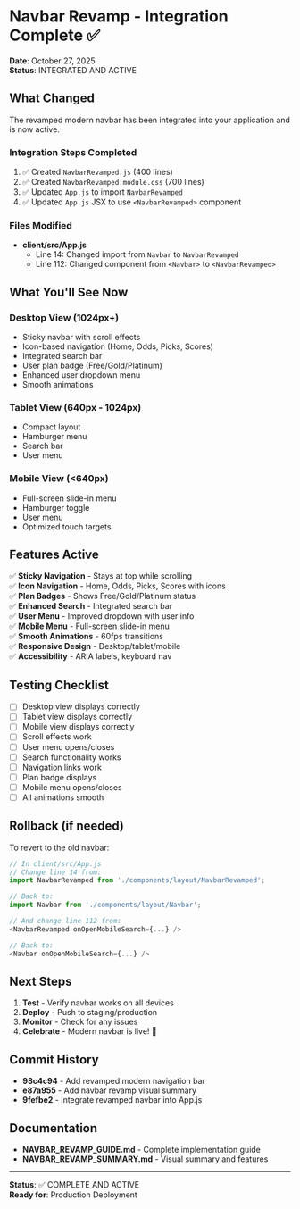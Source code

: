# Navbar Revamp - Integration Complete ✅

**Date**: October 27, 2025  
**Status**: INTEGRATED AND ACTIVE

## What Changed

The revamped modern navbar has been integrated into your application and is now active.

### Integration Steps Completed

1. ✅ Created `NavbarRevamped.js` (400 lines)
2. ✅ Created `NavbarRevamped.module.css` (700 lines)
3. ✅ Updated `App.js` to import `NavbarRevamped`
4. ✅ Updated `App.js` JSX to use `<NavbarRevamped>` component

### Files Modified

- **client/src/App.js**
  - Line 14: Changed import from `Navbar` to `NavbarRevamped`
  - Line 112: Changed component from `<Navbar>` to `<NavbarRevamped>`

## What You'll See Now

### Desktop View (1024px+)
- Sticky navbar with scroll effects
- Icon-based navigation (Home, Odds, Picks, Scores)
- Integrated search bar
- User plan badge (Free/Gold/Platinum)
- Enhanced user dropdown menu
- Smooth animations

### Tablet View (640px - 1024px)
- Compact layout
- Hamburger menu
- Search bar
- User menu

### Mobile View (<640px)
- Full-screen slide-in menu
- Hamburger toggle
- User menu
- Optimized touch targets

## Features Active

✅ **Sticky Navigation** - Stays at top while scrolling  
✅ **Icon Navigation** - Home, Odds, Picks, Scores with icons  
✅ **Plan Badges** - Shows Free/Gold/Platinum status  
✅ **Enhanced Search** - Integrated search bar  
✅ **User Menu** - Improved dropdown with user info  
✅ **Mobile Menu** - Full-screen slide-in menu  
✅ **Smooth Animations** - 60fps transitions  
✅ **Responsive Design** - Desktop/tablet/mobile  
✅ **Accessibility** - ARIA labels, keyboard nav  

## Testing Checklist

- [ ] Desktop view displays correctly
- [ ] Tablet view displays correctly
- [ ] Mobile view displays correctly
- [ ] Scroll effects work
- [ ] User menu opens/closes
- [ ] Search functionality works
- [ ] Navigation links work
- [ ] Plan badge displays
- [ ] Mobile menu opens/closes
- [ ] All animations smooth

## Rollback (if needed)

To revert to the old navbar:

```javascript
// In client/src/App.js
// Change line 14 from:
import NavbarRevamped from './components/layout/NavbarRevamped';

// Back to:
import Navbar from './components/layout/Navbar';

// And change line 112 from:
<NavbarRevamped onOpenMobileSearch={...} />

// Back to:
<Navbar onOpenMobileSearch={...} />
```

## Next Steps

1. **Test** - Verify navbar works on all devices
2. **Deploy** - Push to staging/production
3. **Monitor** - Check for any issues
4. **Celebrate** - Modern navbar is live! 🎉

## Commit History

- **98c4c94** - Add revamped modern navigation bar
- **e87a955** - Add navbar revamp visual summary
- **9fefbe2** - Integrate revamped navbar into App.js

## Documentation

- **NAVBAR_REVAMP_GUIDE.md** - Complete implementation guide
- **NAVBAR_REVAMP_SUMMARY.md** - Visual summary and features

---

**Status**: ✅ COMPLETE AND ACTIVE  
**Ready for**: Production Deployment
